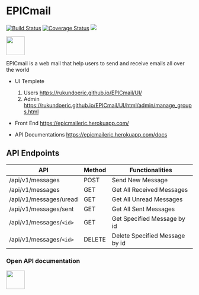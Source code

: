 # EPICmail
[![Build Status](https://travis-ci.org/rukundoeric/EPICmail.svg?branch=develop)](https://travis-ci.org/rukundoeric/EPICmail)
[![Coverage Status](https://coveralls.io/repos/github/rukundoeric/EPICmail/badge.svg)](https://coveralls.io/github/rukundoeric/EPICmail)
<a href="https://codeclimate.com/github/rukundoeric/EPICmail/maintainability"><img src="https://api.codeclimate.com/v1/badges/5860d50e9b94c5eaa985/maintainability" /></a>

<a href="https://rukundoeric.github.io/EPICmail/UI/"><img width="50px" height="50px" src="https://firebasestorage.googleapis.com/v0/b/webtest-1995b.appspot.com/o/images%2Flogo.png?alt=media&token=7f378bf4-1466-4875-bbca-8d69290986e1"></a>

EPICmail is a web mail that help users to send and receive emails all over the world

* UI Templete 
    1. Users https://rukundoeric.github.io/EPICmail/UI/
    2. Admin https://rukundoeric.github.io/EPICmail/UI/html/admin/manage_groups.html
* Front End https://epicmaileric.herokuapp.com/

* API Documentations https://epicmaileric.herokuapp.com/docs

## API Endpoints

| API                      | Method        | Functionalities                |
| -------------            | ------------- | -------------------------------|     
| /api/v1/messages         | POST          | Send New Message               |
| /api/v1/messages         | GET           | Get All Received Messages      |
| /api/v1/messages/uread   | GET           | Get All Unread Messages        |
| /api/v1/messages/sent    | GET           | Get All Sent Messages          |
| /api/v1/messages/`<id>`  | GET           | Get Specified Message by id    |
| /api/v1/messages/`<id>`  | DELETE        | Delete Specified Message by id |

### Open API documentation

<a href="https://epicmaileric.herokuapp.com/"><img width="50px" height="50px" src="https://firebasestorage.googleapis.com/v0/b/webtest-1995b.appspot.com/o/images%2Flogo.png?alt=media&token=7f378bf4-1466-4875-bbca-8d69290986e1"></a>
